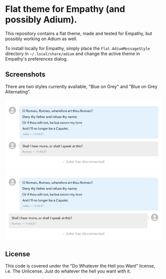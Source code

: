# Flat theme for Empathy (and possibly Adium).

This repository contains a flat theme, made and tested for Empathy, but possibly working on Adium as well.

To install locally for Empathy, simply place the `Flat.AdiumMessageStyle` directory in `~/.local/share/adium` and change the active theme in Empathy's preferences dialog.

## Screenshots

There are two styles currently available, "Blue on Grey" and "Blue on Grey Alternating".

![Blue on Grey](https://github.com/deuill/empathy-theme-flat/raw/master/screenshots/screenshot-blue-on-grey.png "Blue on Grey")
![Blue on Grey Alternating](https://github.com/deuill/empathy-theme-flat/raw/master/screenshots/screenshot-blue-on-grey-alternating.png "Blue on Grey Alternating")

## License

This code is covered under the "Do Whatever the Hell you Want" license, i.e. The Unlicense. Just do whatever the hell you want with it.